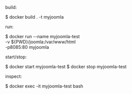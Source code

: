 
build:

  $ docker build . -t myjoomla

run:

  $ docker run --name myjoomla-test \
      -v ${PWD}/joomla:/var/www/html \
      -p8085:80 myjoomla

start/stop:

  $ docker start myjoomla-test
  $ docker stop myjoomla-test

inspect:

  $ docker exec -it myjoomla-test bash

